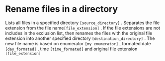 # Rename files in a directory

Lists all files in a specified directory `[source_directory]` . Separates the file extension from the file name`[file_extension]` . If the file extensions are not includes in the exclusion list, then renames the files with the original file extension into another specified directory `[destination_directory]` . The new file name is based on enumerator `[my_enumerator]` , formated date `[day_formated]` , time `[time_formated]` and original file extension `[file_extension]`
